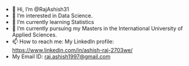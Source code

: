 - 👋 Hi, I’m @RajAshish31
- 👀 I’m interested in Data Science.
- 🌱 I’m currently learning Statistics
- 💞️ I’m currently pursuing my Masters in the International University of Applied Sciences.
- 📫 How to reach me: My LinkedIn profile: https://www.linkedin.com/in/ashish-raj-2703we/
- My Email ID: raj.ashish1997@gmail.com

<!---
RajAshish31/RajAshish31 is a ✨ special ✨ repository because its `README.md` (this file) appears on your GitHub profile.
You can click the Preview link to take a look at your changes.
--->
